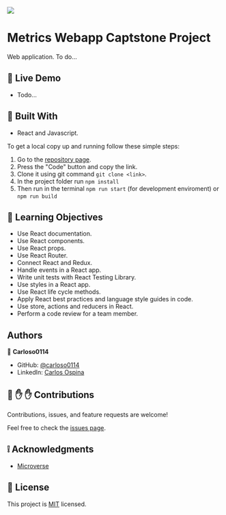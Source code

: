 ![](https://img.shields.io/badge/Microverse-blueviolet)

# Metrics Webapp Captstone Project

Web application. To do...


## :red_circle: Live Demo

- Todo...

## :hammer: Built With

- React and Javascript.

To get a local copy up and running follow these simple steps:

1. Go to the [repository page](https://github.com/carloso0114/React-metrics-webapp).
2. Press the "Code" button and copy the link.
3. Clone it using git command `git clone <link>`.
4. In the project folder run `npm install`
5. Then run in the terminal `npm run start` (for development enviroment) or `npm run build`

## :blue_book: Learning Objectives

- Use React documentation.
- Use React components.
- Use React props.
- Use React Router.
- Connect React and Redux.
- Handle events in a React app.
- Write unit tests with React Testing Library.
- Use styles in a React app.
- Use React life cycle methods.
- Apply React best practices and language style guides in code.
- Use store, actions and reducers in React.
- Perform a code review for a team member.

## Authors

👤 **Carloso0114**

- GitHub: [@carloso0114](https://github.com/carloso0114)
- LinkedIn: [Carlos Ospina](https://www.linkedin.com/in/carlosospina/)

## 🤝 :raised_hand: :raised_hand: Contributions

Contributions, issues, and feature requests are welcome!

Feel free to check the [issues page](https://github.com/carloso0114/React-metrics-webapp/issues).

## :grey_exclamation: Acknowledgments

- [Microverse](https://www.microverse.org/)

## 📝 License

This project is [MIT](LICENSE) licensed.
